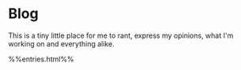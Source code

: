 Blog
====

This is a tiny little place for me to rant, express my opinions, what
I'm working on and everything alike.

%%entries.html%%
